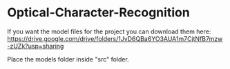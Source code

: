 # Optical-Character-Recognition

If you want the model files for the project you can download them here: https://drive.google.com/drive/folders/1JvD6QBa6YO3AUA1m7CjtNfB7mzw-zUZk?usp=sharing

Place the models folder inside "src" folder.
